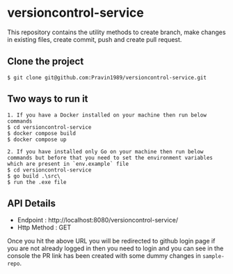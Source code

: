 # versioncontrol-service

This repository contains the utility methods to create branch, make changes in existing files, create commit, push and 
create pull request.
## Clone the project

```
$ git clone git@github.com:Pravin1989/versioncontrol-service.git

```

## Two ways to run it 

```
1. If you have a Docker installed on your machine then run below commands
$ cd versioncontrol-service
$ docker compose build
$ docker compose up
```
```
2. If you have installed only Go on your machine then run below commands but before that you need to set the environment variables which are present in `env.example` file
$ cd versioncontrol-service
$ go build .\src\
$ run the .exe file
```

## API Details
* Endpoint : http://localhost:8080/versioncontrol-service/
* Http Method : GET

Once you hit the above URL you will be redirected to github login page if you are not already logged in then you need to login and you can see in the console the PR link has been created with some dummy changes in `sample-repo`.